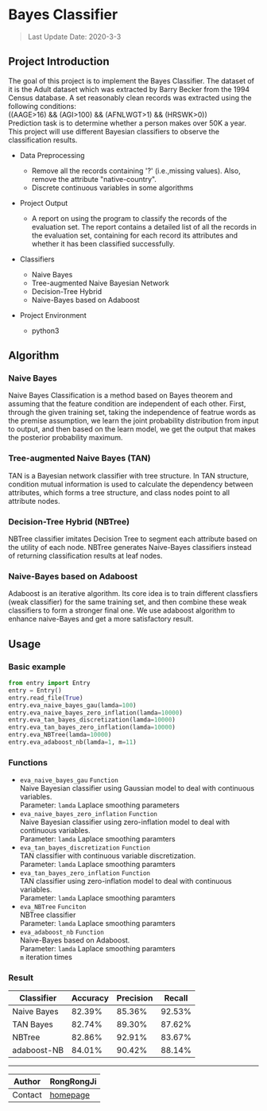 # Bayes Classifier

> Last Update Date: 2020-3-3

## Project Introduction

The goal of this project is to implement the Bayes Classifier. The dataset of it is the Adult dataset which was extracted by Barry Becker from the 1994 Census database. A set reasonably clean records was extracted using the following conditions:<br>
  ((AAGE>16) && (AGI>100) && (AFNLWGT>1) && (HRSWK>0)) <br>
Prediction task is to determine whether a person makes over 50K a year. <br>
This project will use different Bayesian classifiers to observe the classification results.<br>

* Data Preprocessing
    * Remove all the records containing '?' (i.e.,missing values). Also, remove the attribute "native-country".
    * Discrete continuous variables in some algorithms

* Project Output
    * A report on using the program to classify the records of the evaluation set. The report contains a detailed list of all the records in the evaluation set, containing for each record its attributes and whether it has been classified successfully.

* Classifiers
    * Naive Bayes
    * Tree-augmented Naive Bayesian Network
    * Decision-Tree Hybrid
    * Naive-Bayes based on Adaboost

* Project Environment
    * python3

## Algorithm
### Naive Bayes
Naive Bayes Classification is a method based on Bayes theorem and assuming that the feature condition are independent of each other. First, through the given training set, taking the independence of featrue words as the premise assumption, we learn the joint probability distribution from input to output, and then based on the learn model, we get the output that makes the posterior probability maximum.
### Tree-augmented Naive Bayes (TAN)
TAN is a Bayesian network classifier with tree structure. In TAN structure, condition mutual information is used to calculate the dependency between attributes, which forms a tree structure, and class nodes point to all attribute nodes.
### Decision-Tree Hybrid (NBTree)
NBTree classifier imitates Decision Tree to segment each attribute based on the utility of each node. NBTree generates Naive-Bayes classifiers instead of returning classification results at leaf nodes.
### Naive-Bayes based on Adaboost
Adaboost is an iterative algorithm. Its core idea is to train different classfiers (weak classifier) for the same training set, and then combine these weak classifiers to form a stronger final one. We use adaboost algorithm to enhance naive-Bayes and get a more satisfactory result.

## Usage
### Basic example
```python
from entry import Entry
entry = Entry()
entry.read_file(True)   
entry.eva_naive_bayes_gau(lamda=100)
entry.eva_naive_bayes_zero_inflation(lamda=10000)
entry.eva_tan_bayes_discretization(lamda=10000) 
entry.eva_tan_bayes_zero_inflation(lamda=10000)
entry.eva_NBTree(lamda=10000)
entry.eva_adaboost_nb(lamda=1, m=11)
```

### Functions
* `eva_naive_bayes_gau` `Function`<br>
Naive Bayesian classifier using Gaussian model to deal with continuous variables.<br>
Parameter: `lamda` Laplace smoothing parameters<br>
* `eva_naive_bayes_zero_inflation` `Function` <br>
Naive Bayesian classifier using zero-inflation model to deal with continuous variables.<br>
Parameter: `lamda` Laplace smoothing paramters<br>
* `eva_tan_bayes_discretization` `Function` <br>
TAN classifier with continuous variable discretization.<br>
Parameter: `lamda` Laplace smoothing paramters<br>
* `eva_tan_bayes_zero_inflation` `Function` <br>
TAN classifier using zero-inflation model to deal with continuous variables.<br>
Parameter: `lamda` Laplace smoothing paramters<br>
* `eva_NBTree` `Funciton` <br>
NBTree classifier<br>
Parameter: `lamda` Laplace smoothing paramters<br>
* `eva_adaboost_nb` `Function` <br>
Naive-Bayes based on Adaboost.<br>
Parameter: `lamda` Laplace smoothing paramters<br>
`m` iteration times<br>

### Result
|Classifier|Accuracy|Precision|Recall|
|---|---|---|---|
|Naive Bayes|82.39%|85.36%|92.53%|
|TAN Bayes|82.74%|89.30%|87.62%|
|NBTree|82.86%|92.91%|83.67%|
|adaboost-NB|84.01%|90.42%|88.14%|


****

|Author|RongRongJi|
|---|---
|Contact|[homepage](https://github.com/RongRongJi)